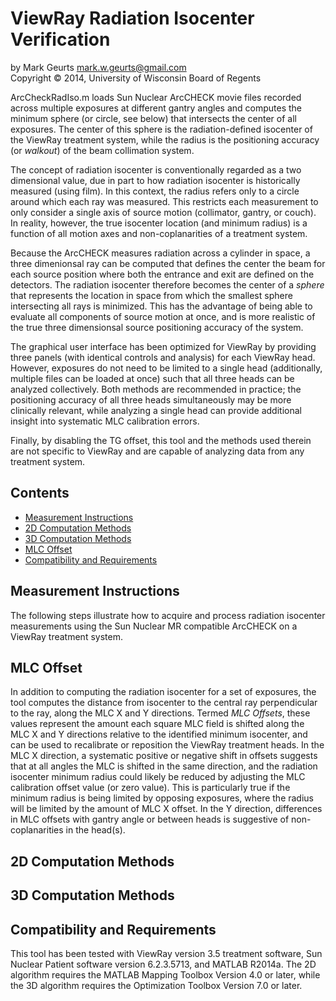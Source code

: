 ViewRay Radiation Isocenter Verification
==============

by Mark Geurts <mark.w.geurts@gmail.com>
<br>Copyright &copy; 2014, University of Wisconsin Board of Regents

ArcCheckRadIso.m loads Sun Nuclear ArcCHECK movie files recorded across multiple exposures at different gantry angles and computes the minimum sphere (or circle, see below) that intersects the center of all exposures.  The center of this sphere is the radiation-defined isocenter of the ViewRay treatment system, while the radius is the positioning accuracy (or _walkout_) of the beam collimation system.  

The concept of radiation isocenter is conventionally regarded as a two dimensional value, due in part to how radiation isocenter is historically measured (using film). In this context, the radius refers only to a circle around which each ray was measured.  This restricts each measurement to only consider a single axis of source motion (collimator, gantry, or couch). In reality, however, the true isocenter location (and minimum radius) is a function of all motion axes and non-coplanarities of a treatment system.  

Because the ArcCHECK measures radiation across a cylinder in space, a three dimenionsal ray can be computed that defines the center the beam for each source position where both the entrance and exit are defined on the detectors.  The radiation isocenter therefore becomes the center of a _sphere_ that represents the location in space from which the smallest sphere intersecting all rays is minimized.  This has the advantage of being able to evaluate all components of source motion at once, and is more realistic of the true three dimensionsal source positioning accuracy of the system.

The graphical user interface has been optimized for ViewRay by providing three panels (with identical controls and analysis) for each ViewRay head.  However, exposures do not need to be limited to a single head (additionally, multiple files can be loaded at once) such that all three heads can be analyzed collectively.  Both methods are recommended in practice; the positioning accuracy of all three heads simultaneously may be more clinically relevant, while analyzing a single head can provide additional insight into systematic MLC calibration errors.  

Finally, by disabling the TG offset, this tool and the methods used therein are not specific to ViewRay and are capable of analyzing data from any treatment system.

## Contents

* [Measurement Instructions](README.md#measurement-instructions)
* [2D Computation Methods](README.md#2D-computation-methods)
* [3D Computation Methods](README.md#3D-computation-methods)
* [MLC Offset](README.md#mlc-offset)
* [Compatibility and Requirements](README.md#compatibility-and-requirements)

## Measurement Instructions

The following steps illustrate how to acquire and process radiation isocenter measurements using the Sun Nuclear MR compatible ArcCHECK on a ViewRay treatment system.

## MLC Offset

In addition to computing the radiation isocenter for a set of exposures, the tool computes the distance from isocenter to the central ray perpendicular to the ray, along the MLC X and Y directions.  Termed _MLC Offsets_, these values represent the amount each square MLC field is shifted along the MLC X and Y directions relative to the identified minimum isocenter, and can be used to recalibrate or reposition the ViewRay treatment heads.  In the MLC X direction, a systematic positive or negative shift in offsets suggests that at all angles the MLC is shifted in the same direction, and the radiation isocenter minimum radius could likely be reduced by adjusting the MLC calibration offset value (or zero value).  This is particularly true if the minimum radius is being limited by opposing exposures, where the radius will be limited by the amount of MLC X offset.  In the Y direction, differences in MLC offsets with gantry angle or between heads is suggestive of non-coplanarities in the head(s).

## 2D Computation Methods



## 3D Computation Methods


## Compatibility and Requirements

This tool has been tested with ViewRay version 3.5 treatment software, Sun Nuclear Patient software version 6.2.3.5713, and MATLAB R2014a.  The 2D algorithm requires the MATLAB Mapping Toolbox Version 4.0 or later, while the 3D algorithm requires the Optimization Toolbox Version 7.0 or later.
